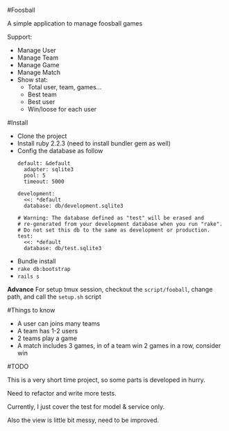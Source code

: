 #Foosball

A simple application to manage foosball games

Support:

- Manage User
- Manage Team
- Manage Game
- Manage Match
- Show stat:
  - Total user, team, games...
  - Best team
  - Best user
  - Win/loose for each user

#Install

- Clone the project
- Install ruby 2.2.3 (need to install bundler gem as well)
- Config the database as follow
  ```
  default: &default
    adapter: sqlite3
    pool: 5
    timeout: 5000

  development:
    <<: *default
    database: db/development.sqlite3

  # Warning: The database defined as "test" will be erased and
  # re-generated from your development database when you run "rake".
  # Do not set this db to the same as development or production.
  test:
    <<: *default
    database: db/test.sqlite3
  ```
- Bundle install
- `rake db:bootstrap`
- `rails s`

**Advance**
For setup tmux session, checkout the `script/fooball`, change path, and call the `setup.sh` script

#Things to know
- A user can joins many teams
- A team has 1-2 users
- 2 teams play a game
- A match includes 3 games, in of a team win 2 games in a row, consider win

#TODO

This is a very short time project, so some parts is developed in hurry.

Need to refactor and write more tests.

Currently, I just cover the test for model & service only.

Also the view is little bit messy, need to be improved.
